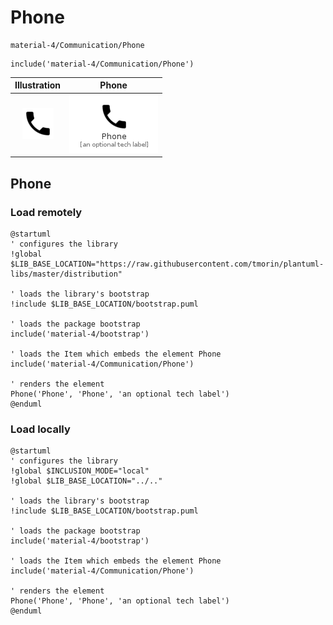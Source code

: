 # Phone


```text
material-4/Communication/Phone
```

```text
include('material-4/Communication/Phone')
```



| Illustration | Phone |
| :---: | :---: |
| ![illustration for Illustration](../../material-4/Communication/Phone.png) | ![illustration for Phone](../../material-4/Communication/Phone.Local.png) |




## Phone

### Load remotely
```plantuml
@startuml
' configures the library
!global $LIB_BASE_LOCATION="https://raw.githubusercontent.com/tmorin/plantuml-libs/master/distribution"

' loads the library's bootstrap
!include $LIB_BASE_LOCATION/bootstrap.puml

' loads the package bootstrap
include('material-4/bootstrap')

' loads the Item which embeds the element Phone
include('material-4/Communication/Phone')

' renders the element
Phone('Phone', 'Phone', 'an optional tech label')
@enduml
```

### Load locally
```plantuml
@startuml
' configures the library
!global $INCLUSION_MODE="local"
!global $LIB_BASE_LOCATION="../.."

' loads the library's bootstrap
!include $LIB_BASE_LOCATION/bootstrap.puml

' loads the package bootstrap
include('material-4/bootstrap')

' loads the Item which embeds the element Phone
include('material-4/Communication/Phone')

' renders the element
Phone('Phone', 'Phone', 'an optional tech label')
@enduml
```

